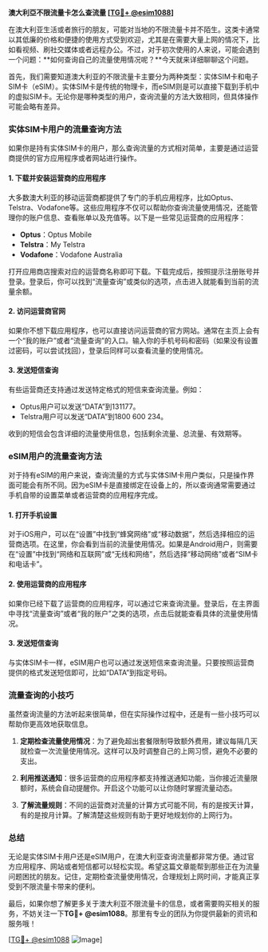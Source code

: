 **澳大利亞不限流量卡怎么查流量 [[TG💪+ @esim1088](https://t.me/s/esim1088)]**

在澳大利亚生活或者旅行的朋友，可能对当地的不限流量卡并不陌生。这类卡通常以其低廉的价格和便捷的使用方式受到欢迎，尤其是在需要大量上网的情况下，比如看视频、刷社交媒体或者远程办公。不过，对于初次使用的人来说，可能会遇到一个问题：**如何查询自己的流量使用情况呢？**今天就来详细聊聊这个问题。

首先，我们需要知道澳大利亚的不限流量卡主要分为两种类型：实体SIM卡和电子SIM卡（eSIM）。实体SIM卡是传统的物理卡，而eSIM则是可以直接下载到手机中的虚拟SIM卡。无论你是哪种类型的用户，查询流量的方法大致相同，但具体操作可能会略有差异。

### **实体SIM卡用户的流量查询方法**

如果你是持有实体SIM卡的用户，那么查询流量的方式相对简单，主要是通过运营商提供的官方应用程序或者网站进行操作。

#### **1. 下载并安装运营商的应用程序**
大多数澳大利亚的移动运营商都提供了专门的手机应用程序，比如Optus、Telstra、Vodafone等。这些应用程序不仅可以帮助你查询流量使用情况，还能管理你的账户信息、查看账单以及充值等。以下是一些常见运营商的应用程序：

- **Optus**：Optus Mobile
- **Telstra**：My Telstra
- **Vodafone**：Vodafone Australia

打开应用商店搜索对应的运营商名称即可下载。下载完成后，按照提示注册账号并登录。登录后，你可以找到“流量查询”或类似的选项，点击进入就能看到当前的流量余额。

#### **2. 访问运营商官网**
如果你不想下载应用程序，也可以直接访问运营商的官方网站。通常在主页上会有一个“我的账户”或者“流量查询”的入口。输入你的手机号码和密码（如果没有设置过密码，可以尝试找回），登录后同样可以查看流量的使用情况。

#### **3. 发送短信查询**
有些运营商还支持通过发送特定格式的短信来查询流量。例如：
- Optus用户可以发送“DATA”到131177。
- Telstra用户可以发送“DATA”到1800 600 234。

收到的短信会包含详细的流量使用信息，包括剩余流量、总流量、有效期等。

### **eSIM用户的流量查询方法**

对于持有eSIM的用户来说，查询流量的方式与实体SIM卡用户类似，只是操作界面可能会有所不同。因为eSIM卡是直接绑定在设备上的，所以查询通常需要通过手机自带的设置菜单或者运营商的应用程序完成。

#### **1. 打开手机设置**
对于iOS用户，可以在“设置”中找到“蜂窝网络”或“移动数据”，然后选择相应的运营商选项。在这里，你会看到当前的流量使用情况。如果是Android用户，则需要在“设置”中找到“网络和互联网”或“无线和网络”，然后选择“移动网络”或者“SIM卡和电话卡”。

#### **2. 使用运营商的应用程序**
如果你已经下载了运营商的应用程序，可以通过它来查询流量。登录后，在主界面中寻找“流量查询”或者“我的账户”之类的选项，点击后就能查看具体的流量使用情况。

#### **3. 发送短信查询**
与实体SIM卡一样，eSIM用户也可以通过发送短信来查询流量。只要按照运营商提供的格式发送短信即可，比如“DATA”到指定号码。

### **流量查询的小技巧**

虽然查询流量的方法听起来很简单，但在实际操作过程中，还是有一些小技巧可以帮助你更高效地获取信息。

1. **定期检查流量使用情况**：为了避免超出套餐限制导致额外费用，建议每隔几天就检查一次流量使用情况。这样可以及时调整自己的上网习惯，避免不必要的支出。
   
2. **利用推送通知**：很多运营商的应用程序都支持推送通知功能，当你接近流量限额时，系统会自动提醒你。开启这个功能可以让你随时掌握流量动态。

3. **了解流量规则**：不同的运营商对流量的计算方式可能不同，有的是按天计算，有的是按月计算。了解清楚这些规则有助于更好地规划你的上网行为。

### **总结**

无论是实体SIM卡用户还是eSIM用户，在澳大利亚查询流量都非常方便。通过官方应用程序、网站或者短信都可以轻松实现。希望这篇文章能帮到那些正在为流量问题困扰的朋友。记住，定期检查流量使用情况，合理规划上网时间，才能真正享受到不限流量卡带来的便利。

最后，如果你想了解更多关于澳大利亚不限流量卡的信息，或者需要购买相关的服务，不妨关注一下**TG💪+ @esim1088**。那里有专业的团队为你提供最新的资讯和服务哦！

[[TG💪+ @esim1088](https://t.me/s/esim1088) ![Image](https://i.postimg.cc/4NQfJmqS/Snipaste-2025-05-13-00-14-12.png)]